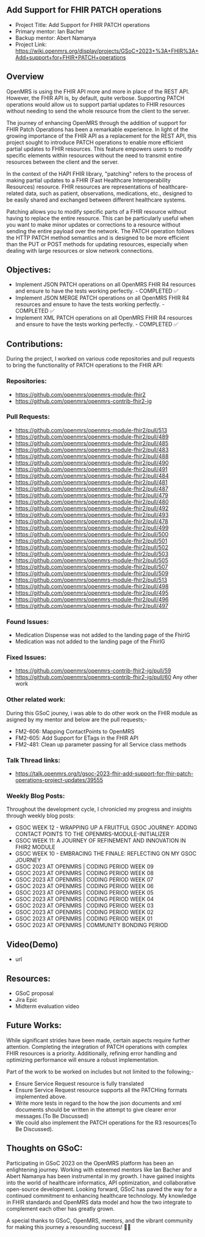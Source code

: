 ## Add Support for FHIR PATCH operations
- Project Title: Add Support for FHIR PATCH operations
- Primary mentor:  Ian Bacher 
- Backup mentor:  Abert Namanya
- Project Link: https://wiki.openmrs.org/display/projects/GSoC+2023+%3A+FHIR%3A+Add+support+for+FHIR+PATCH+operations

## Overview
OpenMRS is using the FHIR API more and more in place of the REST API. However, the FHIR API is, by default, quite verbose. Supporting PATCH operations would allow us to support partial updates to FHIR resources without needing to send the whole resource from the client to the server.

The journey of enhancing OpenMRS through the addition of support for FHIR Patch Operations has been a remarkable experience. In light of the growing importance of the FHIR API as a replacement for the REST API, this project sought to introduce PATCH operations to enable more efficient partial updates to FHIR resources. This feature empowers users to modify specific elements within resources without the need to transmit entire resources between the client and the server.

In the context of the HAPI FHIR library, "patching" refers to the process of making partial updates to a FHIR (Fast Healthcare Interoperability Resources) resource. FHIR resources are representations of healthcare-related data, such as patient, observations, medications, etc., designed to be easily shared and exchanged between different healthcare systems.

Patching allows you to modify specific parts of a FHIR resource without having to replace the entire resource. This can be particularly useful when you want to make minor updates or corrections to a resource without sending the entire payload over the network. The PATCH operation follows the HTTP PATCH method semantics and is designed to be more efficient than the PUT or POST methods for updating resources, especially when dealing with large resources or slow network connections.

## Objectives:
- Implement JSON PATCH operations on all OpenMRS FHIR R4 resources and ensure to have the tests working perfectly. - COMPLETED ✅
- Implement JSON MERGE PATCH operations on all OpenMRS FHIR R4 resources and ensure to have the tests working perfectly. - COMPLETED ✅
- Implement XML PATCH operations on all OpenMRS FHIR R4 resources and ensure to have the tests working perfectly. - COMPLETED ✅

## Contributions:
During the project, I worked on various code repositories and pull requests to bring the functionality of PATCH operations to the FHIR API:

### Repositories: 
- https://github.com/openmrs/openmrs-module-fhir2
- https://github.com/openmrs/openmrs-contrib-fhir2-ig

### Pull Requests: 
- https://github.com/openmrs/openmrs-module-fhir2/pull/513
- https://github.com/openmrs/openmrs-module-fhir2/pull/489
- https://github.com/openmrs/openmrs-module-fhir2/pull/485
- https://github.com/openmrs/openmrs-module-fhir2/pull/483
- https://github.com/openmrs/openmrs-module-fhir2/pull/488
- https://github.com/openmrs/openmrs-module-fhir2/pull/490
- https://github.com/openmrs/openmrs-module-fhir2/pull/491
- https://github.com/openmrs/openmrs-module-fhir2/pull/484
- https://github.com/openmrs/openmrs-module-fhir2/pull/481
- https://github.com/openmrs/openmrs-module-fhir2/pull/487
- https://github.com/openmrs/openmrs-module-fhir2/pull/479
- https://github.com/openmrs/openmrs-module-fhir2/pull/480
- https://github.com/openmrs/openmrs-module-fhir2/pull/492
- https://github.com/openmrs/openmrs-module-fhir2/pull/493
- https://github.com/openmrs/openmrs-module-fhir2/pull/478
- https://github.com/openmrs/openmrs-module-fhir2/pull/499
- https://github.com/openmrs/openmrs-module-fhir2/pull/500
- https://github.com/openmrs/openmrs-module-fhir2/pull/501
- https://github.com/openmrs/openmrs-module-fhir2/pull/502
- https://github.com/openmrs/openmrs-module-fhir2/pull/503
- https://github.com/openmrs/openmrs-module-fhir2/pull/505
- https://github.com/openmrs/openmrs-module-fhir2/pull/507
- https://github.com/openmrs/openmrs-module-fhir2/pull/509
- https://github.com/openmrs/openmrs-module-fhir2/pull/513
- https://github.com/openmrs/openmrs-module-fhir2/pull/498
- https://github.com/openmrs/openmrs-module-fhir2/pull/495
- https://github.com/openmrs/openmrs-module-fhir2/pull/496
- https://github.com/openmrs/openmrs-module-fhir2/pull/497

### Found Issues:
- Medication Dispense was not added to the landing page of the FhirIG
- Medication was not added to the landing page of the FhirIG

### Fixed Issues:
- https://github.com/openmrs/openmrs-contrib-fhir2-ig/pull/59
- https://github.com/openmrs/openmrs-contrib-fhir2-ig/pull/60
  Any other work

### Other related work:
During this GSoC jouney, i was able to do other work on the FHIR module as asigned by my mentor and below are the pull requests;-
- FM2-606: Mapping ContactPoints to OpenMRS
- FM2-605: Add Support for ETags in the FHIR API
- FM2-481: Clean up parameter passing for all Service class methods

### Talk Thread links:
- https://talk.openmrs.org/t/gsoc-2023-fhir-add-support-for-fhir-patch-operations-project-updates/39555  

### Weekly Blog Posts:
Throughout the development cycle, I chronicled my progress and insights through weekly blog posts:

- GSOC WEEK 12 - WRAPPING UP A FRUITFUL GSOC JOURNEY: ADDING CONTACT POINTS TO THE OPENMRS-MODULE-INITIALIZER
- GSOC WEEK 11: A JOURNEY OF REFINEMENT AND INNOVATION IN FHIR2 MODULE
- GSOC WEEK 10 - EMBRACING THE FINALE: REFLECTING ON MY GSOC JOURNEY
- GSOC 2023 AT OPENMRS | CODING PERIOD WEEK 09
- GSOC 2023 AT OPENMRS | CODING PERIOD WEEK 08
- GSOC 2023 AT OPENMRS | CODING PERIOD WEEK 07
- GSOC 2023 AT OPENMRS | CODING PERIOD WEEK 06
- GSOC 2023 AT OPENMRS | CODING PERIOD WEEK 05
- GSOC 2023 AT OPENMRS | CODING PERIOD WEEK 04
- GSOC 2023 AT OPENMRS | CODING PERIOD WEEK 03
- GSOC 2023 AT OPENMRS | CODING PERIOD WEEK 02
- GSOC 2023 AT OPENMRS | CODING PERIOD WEEK 01
- GSOC 2023 AT OPENMRS | COMMUNITY BONDING PERIOD

## Video(Demo)
- url

## Resources:
- GSoC proposal
- Jira Epic
- Midterm evaluation video

## Future Works:
While significant strides have been made, certain aspects require further attention. Completing the integration of PATCH operations with complex FHIR resources is a priority. Additionally, refining error handling and optimizing performance will ensure a robust implementation.

Part of the work to be worked on includes but not limited to the following;-

- Ensure Service Request resource is  fully translated 
- Ensure Service Request resource supports all the PATCHing formats implemented above.
- Write more tests in regard to the how the json documents and xml documents should be written in the attempt to give clearer error messages.(To Be Discussed)
- We could also implement the PATCH operations for the R3 resources(To Be Discussed).
  
## Thoughts on GSoC:
Participating in GSoC 2023 on the OpenMRS platform has been an enlightening journey. Working with esteemed mentors like Ian Bacher and Abert Namanya has been instrumental in my growth. I have gained insights into the world of healthcare informatics, API optimization, and collaborative open-source development. Looking forward, GSoC has paved the way for a continued commitment to enhancing healthcare technology. My knowledge in FHIR standards and OpenMRS data model and how the two integrate to complement each other has greatly grown.

A special thanks to GSoC, OpenMRS, mentors, and the vibrant community for making this journey a resounding success! 🌟🌐
